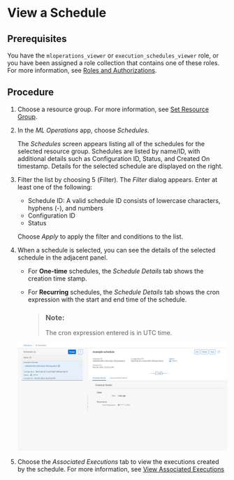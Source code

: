 <!-- loio18570047e4df4bda8074e053a706fd0a -->

<link rel="stylesheet" type="text/css" href="css/sap-icons.css"/>

# View a Schedule



<a name="loio18570047e4df4bda8074e053a706fd0a__prereq_nv2_wwp_kwb"/>

## Prerequisites

You have the `mloperations_viewer` or `execution_schedules_viewer` role, or you have been assigned a role collection that contains one of these roles. For more information, see [Roles and Authorizations](roles-and-authorizations-4ef8499.md).



## Procedure

1.  Choose a resource group. For more information, see [Set Resource Group](set-resource-group-0c07728.md#loio0c077289f29d4147921fb07ab0f68b7f).

2.  In the *ML Operations* app, choose *Schedules*.

    The *Schedules* screen appears listing all of the schedules for the selected resource group. Schedules are listed by name/ID, with additional details such as Configuration ID, Status, and Created On timestamp. Details for the selected schedule are displayed on the right.

3.  Filter the list by choosing <span class="SAP-icons"></span> \(Filter\). The *Filter* dialog appears. Enter at least one of the following:

    -   Schedule ID: A valid schedule ID consists of lowercase characters, hyphens \(-\), and numbers
    -   Configuration ID
    -   Status

    Choose *Apply* to apply the filter and conditions to the list.

4.  When a schedule is selected, you can see the details of the selected schedule in the adjacent panel.

    -   For **One-time** schedules, the *Schedule Details* tab shows the creation time stamp.
    -   For **Recurring** schedules, the *Schedule Details* tab shows the cron expression with the start and end time of the schedule.

        > ### Note:  
        > The cron expression entered is in UTC time.


    ![](images/View_Schedule_Details_d5592c2.png)

5.  Choose the *Associated Executions* tab to view the executions created by the schedule. For more information, see [View Associated Executions](view-associated-executions-c7c2307.md)


